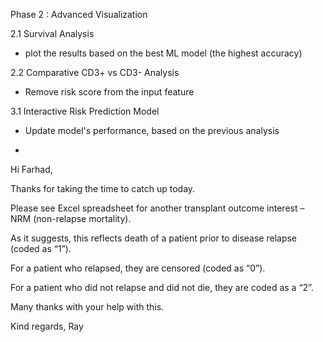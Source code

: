
Phase 2 : Advanced Visualization

2.1 Survival Analysis
- plot the results based on the best ML model (the highest accuracy)

2.2 Comparative CD3+ vs CD3- Analysis
- Remove risk score from the input feature

3.1 Interactive Risk Prediction Model
- Update model's performance, based on the previous analysis


- 
Hi Farhad,
 
Thanks for taking the time to catch up today.
 
Please see Excel spreadsheet for another transplant outcome interest – NRM (non-relapse mortality).
 
As it suggests, this reflects death of a patient prior to disease relapse (coded as “1”).
 
For a patient who relapsed, they are censored (coded as “0”).
 
For a patient who did not relapse and did not die, they are coded as a “2”.
 
Many thanks with your help with this.
 
Kind regards,
Ray